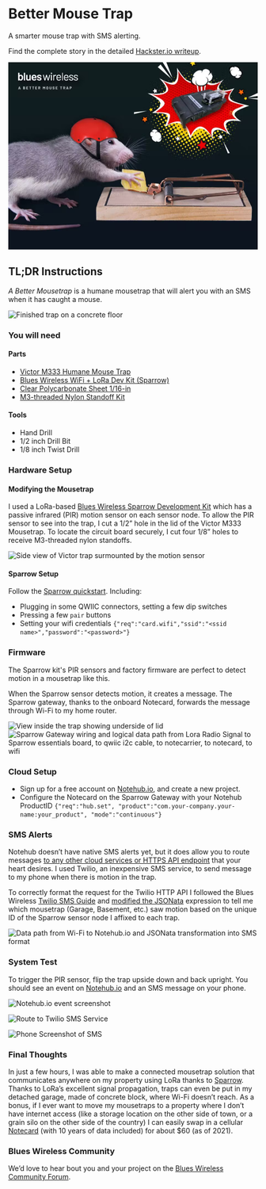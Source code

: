 # Better Mouse Trap

A smarter mouse trap with SMS alerting.

Find the complete story in the detailed [Hackster.io writeup].

[![Mouse wearing a helmet grabbing cheese from a trap](../app-banners/nf3.png)][hackster.io writeup]

## TL;DR Instructions

_A Better Mousetrap_ is a humane mousetrap that will alert you with an SMS when
it has caught a mouse.

![Finished trap on a concrete floor](./readme-images/pxl_20221018_203442381_2HE5Zxfkng.avif)

### You will need

#### Parts

- [Victor M333 Humane Mouse Trap](https://www.amazon.com/gp/product/B004CMNWES)
- [Blues Wireless WiFi + LoRa Dev Kit (Sparrow)](https://shop.blues.io/products/sparrow-dev-kit)
- [Clear Polycarbonate Sheet 1/16-in](https://www.amazon.com/gp/product/B07MQTDF4R)
- [M3-threaded Nylon Standoff Kit](https://www.amazon.com/gp/product/B07KP2ZFNJ)

#### Tools

- Hand Drill
- 1/2 inch Drill Bit
- 1/8 inch Twist Drill

### Hardware Setup

#### Modifying the Mousetrap

I used a LoRa-based [Blues Wireless Sparrow Development Kit] which has a passive
infrared (PIR) motion sensor on each sensor node. To allow the PIR sensor to see
into the trap, I cut a 1/2” hole in the lid of the Victor M333 Mousetrap. To
locate the circuit board securely, I cut four 1/8” holes to receive M3-threaded
nylon standoffs.

![Side view of Victor trap surmounted by the motion sensor](<readme-images/nf3_mousetrap_(7)_Ggl9W9TOQ8.avif>)

#### Sparrow Setup

Follow the [Sparrow quickstart]. Including:

- Plugging in some QWIIC connectors, setting a few dip switches
- Pressing a few `pair` buttons
- Setting your wifi credentials `{"req":"card.wifi","ssid":"<ssid name>","password":"<password>"}`

### Firmware

The Sparrow kit's PIR sensors and factory firmware are perfect to detect motion
in a mousetrap like this.

When the Sparrow sensor detects motion, it creates a message. The Sparrow
gateway, thanks to the onboard Notecard, forwards the message through Wi-Fi to
my home router.

![View inside the trap showing underside of lid](<readme-images/nf3_mousetrap_(8)_gUpTQaXMpg.avif>)
![Sparrow Gateway wiring and logical data path from Lora Radio Signal to Sparrow essentials board, to qwiic i2c cable, to notecarrier, to notecard, to wifi](<readme-images/nf3_mousetrap_(13)_g4ofhDRGNm.avif>)

### Cloud Setup

- Sign up for a free account on [Notehub.io], and create a new project.
- Configure the Notecard on the Sparrow Gateway with your Notehub ProductID
  `{"req":"hub.set", "product":"com.your-company.your-name:your_product", "mode":"continuous"}`

### SMS Alerts

Notehub doesn’t have native SMS alerts yet, but it does allow you to route messages [to any other cloud services or HTTPS API endpoint][route] that your heart desires. I used Twilio, an inexpensive SMS service, to send message to my phone when there is motion in the trap.

To correctly format the request for the Twilio HTTP API I followed the Blues Wireless [Twilio SMS Guide] and [modified the JSONata] expression to tell me which mousetrap (Garage, Basement, etc.) saw motion based on the unique ID of the Sparrow sensor node I affixed to each trap.

![Data path from Wi-Fi to Notehub.io and JSONata transformation into SMS format](<readme-images/nf3_mousetrap_(18)_sghXhszUbO.avif>)

### System Test

To trigger the PIR sensor, flip the trap upside down and back upright. You should see an event on [Notehub.io] and an SMS message on your phone.

![Notehub.io event screenshot](readme-images/image_X1HU4mO9mN.avif)

![Route to Twilio SMS Service](<readme-images/nf3_mousetrap_(19)_TOXG7lKQRu.avif>)

![Phone Screenshot of SMS](readme-images/image_S2jSMIx7G8.avif)

### Final Thoughts

In just a few hours, I was able to make a connected mousetrap solution that communicates anywhere on my property using LoRa thanks to [Sparrow]. Thanks to LoRa’s excellent signal propagation, traps can even be put in my detached garage, made of concrete block, where Wi-Fi doesn’t reach. As a bonus, if I ever want to move my mousetraps to a property where I don’t have internet access (like a storage location on the other side of town, or a grain silo on the other side of the country) I can easily swap in a cellular [Notecard] (with 10 years of data included) for about $60 (as of 2021).

### Blues Wireless Community

We’d love to hear bout you and your project on the [Blues Wireless Community Forum].

[blues wireless community forum]: https://discuss.blues.io/
[blues wireless sparrow development kit]: https://shop.blues.io/products/sparrow-dev-kit?&utm_source=github&utm_medium=web&utm_campaign=nf&utm_content=nf3
[hackster.io writeup]: https://www.hackster.io/hendersoncarlton/i-love-checking-on-mousetraps-said-no-one-ever-52c5e7
[modified the jsonata]: ./mousetrap.jsonata
[notecard]: https://shop.blues.io/collections/notecard?&utm_source=github&utm_medium=web&utm_campaign=nf&utm_content=nf3
[notehub.io]: https://notehub.io
[route]: https://dev.blues.io/guides-and-tutorials/routing-data-to-cloud/?&utm_source=github&utm_medium=web&utm_campaign=nf&utm_content=nf3
[sparrow quickstart]: https://dev.blues.io/quickstart/sparrow-quickstart/?&utm_source=github&utm_medium=web&utm_campaign=nf&utm_content=nf3#set-up-notecard
[sparrow]: https://shop.blues.io/products/sparrow-dev-kit?&utm_source=github&utm_medium=web&utm_campaign=nf&utm_content=nf3
[twilio sms guide]: https://dev.blues.io/guides-and-tutorials/twilio-sms-guide/?&utm_source=github&utm_medium=web&utm_campaign=nf&utm_content=nf3
